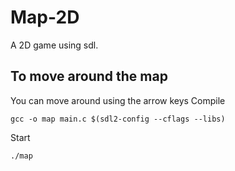 # Map-2D
A 2D game using sdl.

## To move around the map
You can move around using the arrow keys
Compile
```
gcc -o map main.c $(sdl2-config --cflags --libs)
```
Start
```
./map
```

